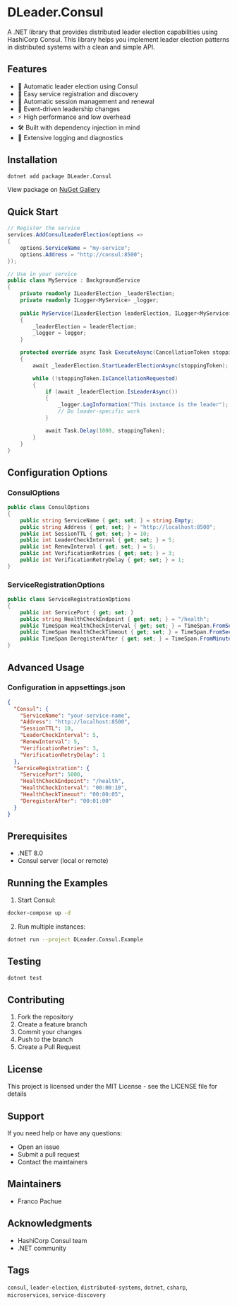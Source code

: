 ﻿# DLeader.Consul

A .NET library that provides distributed leader election capabilities using HashiCorp Consul. This library helps you implement leader election patterns in distributed systems with a clean and simple API.

## Features

- 🔄 Automatic leader election using Consul
- 🔌 Easy service registration and discovery
- 🏃 Automatic session management and renewal
- 🎯 Event-driven leadership changes
- ⚡ High performance and low overhead
- 🛠️ Built with dependency injection in mind
- 📝 Extensive logging and diagnostics

## Installation

```bash
dotnet add package DLeader.Consul
```

View package on [NuGet Gallery](https://www.nuget.org/packages/DLeader.Consul)

## Quick Start

```csharp
// Register the service
services.AddConsulLeaderElection(options =>
{
    options.ServiceName = "my-service";
    options.Address = "http://consul:8500";
});

// Use in your service
public class MyService : BackgroundService
{
    private readonly ILeaderElection _leaderElection;
    private readonly ILogger<MyService> _logger;
    
    public MyService(ILeaderElection leaderElection, ILogger<MyService> logger)
    {
        _leaderElection = leaderElection;
        _logger = logger;
    }

    protected override async Task ExecuteAsync(CancellationToken stoppingToken)
    {
        await _leaderElection.StartLeaderElectionAsync(stoppingToken);

        while (!stoppingToken.IsCancellationRequested)
        {
            if (await _leaderElection.IsLeaderAsync())
            {
                _logger.LogInformation("This instance is the leader");
                // Do leader-specific work
            }

            await Task.Delay(1000, stoppingToken);
        }
    }
}
```

## Configuration Options

### ConsulOptions

```csharp
public class ConsulOptions
{
    public string ServiceName { get; set; } = string.Empty;
    public string Address { get; set; } = "http://localhost:8500";
    public int SessionTTL { get; set; } = 10;
    public int LeaderCheckInterval { get; set; } = 5;
    public int RenewInterval { get; set; } = 5;
    public int VerificationRetries { get; set; } = 3;
    public int VerificationRetryDelay { get; set; } = 1;
}
```

### ServiceRegistrationOptions

```csharp
public class ServiceRegistrationOptions
{
    public int ServicePort { get; set; }
    public string HealthCheckEndpoint { get; set; } = "/health";
    public TimeSpan HealthCheckInterval { get; set; } = TimeSpan.FromSeconds(10);
    public TimeSpan HealthCheckTimeout { get; set; } = TimeSpan.FromSeconds(5);
    public TimeSpan DeregisterAfter { get; set; } = TimeSpan.FromMinutes(1);
}
```

## Advanced Usage

### Configuration in appsettings.json

```json
{
  "Consul": {
    "ServiceName": "your-service-name",
    "Address": "http://localhost:8500",
    "SessionTTL": 10,
    "LeaderCheckInterval": 5,
    "RenewInterval": 5,
    "VerificationRetries": 3,
    "VerificationRetryDelay": 1
  },
  "ServiceRegistration": {
    "ServicePort": 5000,
    "HealthCheckEndpoint": "/health",
    "HealthCheckInterval": "00:00:10",
    "HealthCheckTimeout": "00:00:05",
    "DeregisterAfter": "00:01:00"
  }
}
```

## Prerequisites

- .NET 8.0
- Consul server (local or remote)

## Running the Examples

1. Start Consul:
```bash
docker-compose up -d
```

2. Run multiple instances:
```bash
dotnet run --project DLeader.Consul.Example
```

## Testing

```bash
dotnet test
```

## Contributing

1. Fork the repository
2. Create a feature branch
3. Commit your changes
4. Push to the branch
5. Create a Pull Request

## License

This project is licensed under the MIT License - see the LICENSE file for details

## Support

If you need help or have any questions:
- Open an issue
- Submit a pull request
- Contact the maintainers

## Maintainers

- Franco Pachue

## Acknowledgments

- HashiCorp Consul team
- .NET community

## Tags

`consul`, `leader-election`, `distributed-systems`, `dotnet`, `csharp`, `microservices`, `service-discovery`